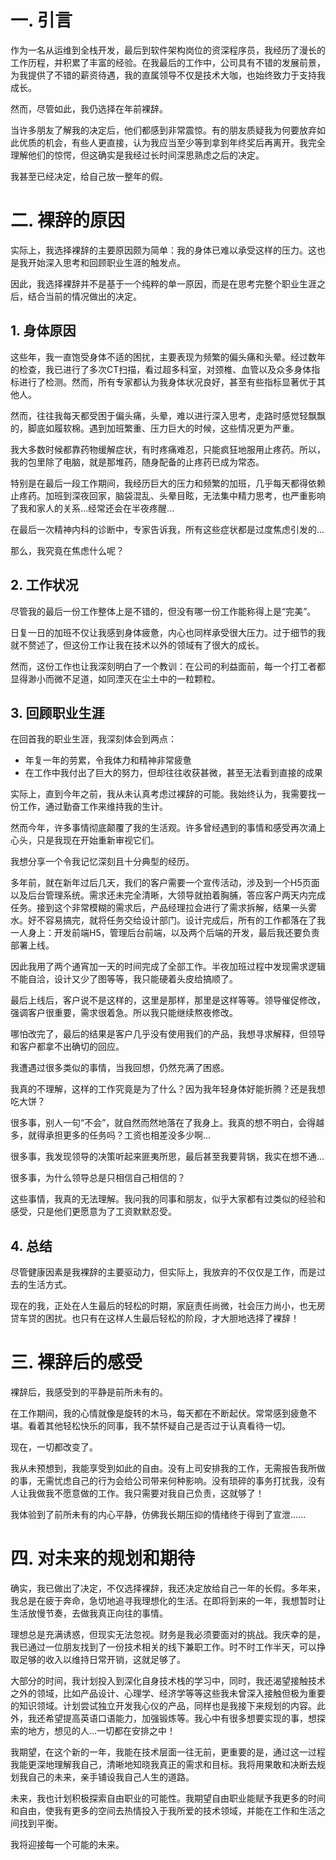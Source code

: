 # 一. 引言

作为一名从运维到全栈开发，最后到软件架构岗位的资深程序员，我经历了漫长的工作历程，并积累了丰富的经验。在我最后的工作中，公司具有不错的发展前景，为我提供了不错的薪资待遇，我的直属领导不仅是技术大咖，也始终致力于支持我成长。

然而，尽管如此，我仍选择在年前裸辞。

当许多朋友了解我的决定后，他们都感到非常震惊。有的朋友质疑我为何要放弃如此优质的机会，有些人更直接，认为我应当至少等到拿到年终奖后再离开。我完全理解他们的惊愕，但这确实是我经过长时间深思熟虑之后的决定。

我甚至已经决定，给自己放一整年的假。




# 二. 裸辞的原因

实际上，我选择裸辞的主要原因颇为简单：我的身体已难以承受这样的压力。这也是我开始深入思考和回顾职业生涯的触发点。

因此，我选择裸辞并不是基于一个纯粹的单一原因，而是在思考完整个职业生涯之后，结合当前的情况做出的决定。

## 1. 身体原因

这些年，我一直饱受身体不适的困扰，主要表现为频繁的偏头痛和头晕。经过数年的检查，我已进行了多次CT扫描，看过超多科室，对颈椎、血管以及众多身体指标进行了检测。然而，所有专家都认为我身体状况良好，甚至有些指标显著优于其他人。

然而，往往我每天都受困于偏头痛，头晕，难以进行深入思考，走路时感觉轻飘飘的，脚底如履软棉。遇到加班繁重、压力巨大的时候，这些情况更为严重。

我大多数时候都靠药物缓解症状，有时疼痛难忍，只能疯狂地服用止疼药。所以，我的包里除了电脑，就是那堆药，随身配备的止疼药已成为常态。

特别是在最后一段工作期间，我经历巨大的压力和频繁的加班，几乎每天都得依赖止疼药。加班到深夜回家，脑袋混乱、头晕目眩，无法集中精力思考，也严重影响了我和家人的关系…经常还会在半夜疼醒...

在最后一次精神内科的诊断中，专家告诉我，所有这些症状都是过度焦虑引发的...

那么，我究竟在焦虑什么呢？


## 2. 工作状况

尽管我的最后一份工作整体上是不错的，但没有哪一份工作能称得上是“完美”。

日复一日的加班不仅让我感到身体疲惫，内心也同样承受很大压力。过于细节的我就不赘述了，但这份工作让我在技术以外的领域有了很大的成长。

然而，这份工作也让我深刻明白了一个教训：在公司的利益面前，每一个打工者都显得渺小而微不足道，如同湮灭在尘土中的一粒颗粒。


## 3. 回顾职业生涯

在回首我的职业生涯，我深刻体会到两点：

* 年复一年的劳累，令我体力和精神非常疲惫
* 在工作中我付出了巨大的努力，但却往往收获甚微，甚至无法看到直接的成果


实际上，直到今年之前，我从未认真考虑过裸辞的可能。我始终认为，我需要找一份工作，通过勤奋工作来维持我的生计。

然而今年，许多事情彻底颠覆了我的生活观。许多曾经遇到的事情和感受再次涌上心头，只是我现在开始重新审视它们。

我想分享一个令我记忆深刻且十分典型的经历。

多年前，就在新年过后几天，我们的客户需要一个宣传活动，涉及到一个H5页面以及后台管理系统。需求还未完全清晰，大领导就拍着胸脯，答应客户两天内完成任务。接到这个非常模糊的需求后，产品经理拉会进行了需求拆解，结果一头雾水。好不容易搞完，就将任务交给设计部门。设计完成后，所有的工作都落在了我一人身上：开发前端H5，管理后台前端，以及两个后端的开发，最后我还要负责部署上线。

因此我用了两个通宵加一天的时间完成了全部工作。半夜加班过程中发现需求逻辑不能自洽，设计又少了图等等，我只能硬着头皮给搞顺了。

最后上线后，客户说不是这样的，这里是那样，那里是这样等等。领导催促修改，强调客户很重要，需求很着急。所以我只能继续熬夜修改。

哪怕改完了，最后的结果是客户几乎没有使用我们的产品，我想寻求解释，但领导和客户都拿不出确切的回应。

我遭遇过很多类似的事情，当我回想，仍然充满了困惑。

我真的不理解，这样的工作究竟是为了什么？因为我年轻身体好能折腾？还是我想吃大饼？

很多事，别人一句“不会”，就自然而然地落在了我身上。我真的想不明白，会得越多，就得承担更多的任务吗？工资也相差没多少啊...

很多事，我发现领导的决策听起来匪夷所思，最后甚至我要背锅，我实在想不通...

很多事，为什么领导总是只相信自己相信的？

这些事情，我真的无法理解。我问我的同事和朋友，似乎大家都有过类似的经验和感受，只是他们更愿意为了工资默默忍受。


## 4. 总结

尽管健康因素是我裸辞的主要驱动力，但实际上，我放弃的不仅仅是工作，而是过去的生活方式。

现在的我，正处在人生最后的轻松的时期，家庭责任尚微，社会压力尚小，也无房贷车贷的困扰。也只有在这样人生最后轻松的阶段，才大胆地选择了裸辞！



# 三. 裸辞后的感受

裸辞后，我感受到的平静是前所未有的。

在工作期间，我的心情就像是旋转的木马，每天都在不断起伏。常常感到疲惫不堪。看着其他轻松快乐的同事，我不禁怀疑自己是否过于认真看待一切。

现在，一切都改变了。

我从未预想到，我能享受到如此的自由。没有上司安排我的工作，无需报告我所做的事，无需忧虑自己的行为会给公司带来何种影响。没有琐碎的事务打扰我，没有人让我做我不愿意做的工作。我只需要对我自己负责，这就够了！

我体验到了前所未有的内心平静，仿佛我长期压抑的情绪终于得到了宣泄......




# 四. 对未来的规划和期待

确实，我已做出了决定，不仅选择裸辞，我还决定放给自己一年的长假。多年来，我总是在疲于奔命，急切地追寻我理想化的生活。在即将到来的一年，我想暂时让生活放慢节奏，去做我真正向往的事情。

理想总是充满诱惑，但现实无法忽视。财务是我必须要面对的挑战。我庆幸的是，我已通过一位朋友找到了一份技术相关的线下兼职工作。时不时工作半天，可以挣取足够的收入以维持日常开销，这就足够了。

大部分的时间，我计划投入到深化自身技术栈的学习中，同时，我还渴望接触技术之外的领域，比如产品设计、心理学、经济学等等这些我未曾深入接触但极为重要的知识领域。计划尝试独立开发我心仪的产品，同样也是我接下来规划的内容。此外，我还希望提高英语口语能力，加强锻炼等。我心中有很多想要实现的事，想探索的地方，想见的人…一切都在安排之中！

我期望，在这个新的一年，我能在技术层面一往无前，更重要的是，通过这一过程我能更深地理解我自己，清晰地知晓我真正的需求和目标。我将用果敢和决断去规划我自己的未来，亲手铺设我自己人生的道路。

未来，我也计划积极探索自由职业的可能性。我期望自由职业能赋予我更多的时间和自由，使我有更多的空间去热情投入于我所爱的技术领域，并能在工作和生活之间找到平衡。

我将迎接每一个可能的未来。